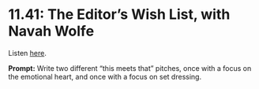 # 11.41: The Editor’s Wish List, with Navah Wolfe 

Listen [here](http://www.writingexcuses.com/2016/10/09/11-41-the-editors-wish-list-with-navah-wolfe/). 

**Prompt:** Write two different “this meets that” pitches, once with a focus on the emotional heart, and once with a focus on set dressing.